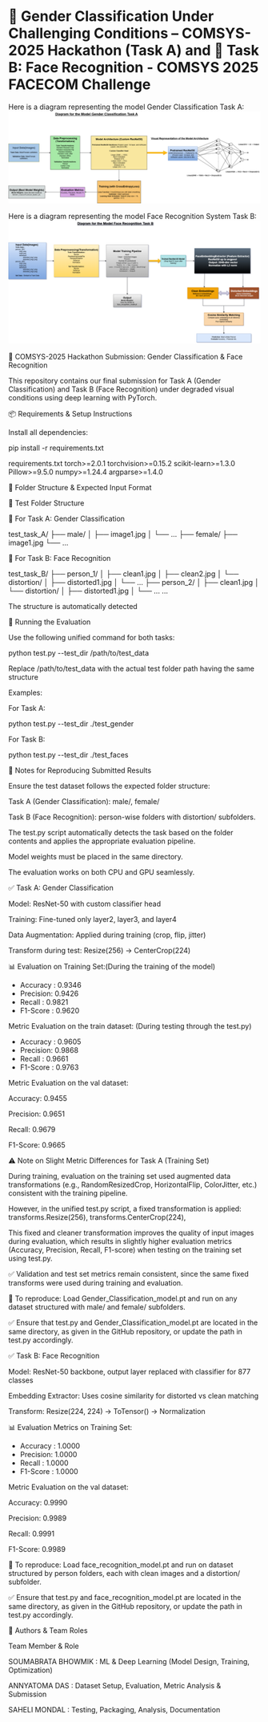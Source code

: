 # 👤 Gender Classification Under Challenging Conditions – COMSYS-2025 Hackathon (Task A)  and 🚀 Task B: Face Recognition - COMSYS 2025 FACECOM Challenge

Here is a diagram representing the model Gender Classification Task A:
![Model Architecture](Diagram_Gender_Classification_Model_Task_A.png)

Here is a diagram representing the model Face Recognition System Task B:
![Model Architecture](Diagram_Face_Recognition_Model_Task_B.png)


🎯 COMSYS-2025 Hackathon Submission: Gender Classification & Face Recognition

This repository contains our final submission for Task A (Gender Classification) and Task B (Face Recognition) under degraded visual conditions using deep learning with PyTorch.

📦 Requirements & Setup Instructions

Install all dependencies:

pip install -r requirements.txt

requirements.txt
torch>=2.0.1
torchvision>=0.15.2
scikit-learn>=1.3.0
Pillow>=9.5.0
numpy>=1.24.4
argparse>=1.4.0

📁 Folder Structure & Expected Input Format

🧪 Test Folder Structure

🔹 For Task A: Gender Classification

test_task_A/
├── male/
│   ├── image1.jpg
│   └── ...
├── female/
    ├── image1.jpg
    └── ...
    
🔹 For Task B: Face Recognition

test_task_B/
├── person_1/
│   ├── clean1.jpg
│   ├── clean2.jpg
│   └── distortion/
│       ├── distorted1.jpg
│       └── ...
├── person_2/
│   ├── clean1.jpg
│   └── distortion/
│       ├── distorted1.jpg
│       └── ...
...

The structure is automatically detected

🚀 Running the Evaluation

Use the following unified command for both tasks:

python test.py --test_dir /path/to/test_data

Replace /path/to/test_data with the actual test folder path having the same structure

Examples:

For Task A:

python test.py --test_dir ./test_gender

For Task B:

python test.py --test_dir ./test_faces

📝 Notes for Reproducing Submitted Results

Ensure the test dataset follows the expected folder structure:

Task A (Gender Classification): male/, female/

Task B (Face Recognition): person-wise folders with distortion/ subfolders.

The test.py script automatically detects the task based on the folder contents and applies the appropriate evaluation pipeline.

Model weights must be placed in the same directory.

The evaluation works on both CPU and GPU seamlessly.


✅ Task A: Gender Classification

Model: ResNet-50 with custom classifier head

Training: Fine-tuned only layer2, layer3, and layer4

Data Augmentation: Applied during training (crop, flip, jitter)

Transform during test: Resize(256) → CenterCrop(224) 

📊 Evaluation on Training Set:(During the training of the model)
  - Accuracy : 0.9346
  - Precision: 0.9426
  - Recall   : 0.9821
  - F1-Score : 0.9620

Metric Evaluation on the train dataset: (During testing through the test.py)
  - Accuracy : 0.9605
  - Precision: 0.9868
  - Recall   : 0.9661
  - F1-Score : 0.9763

Metric Evaluation on the val dataset:

Accuracy: 0.9455

Precision: 0.9651

Recall: 0.9679

F1-Score: 0.9665

⚠️ Note on Slight Metric Differences for Task A (Training Set)

During training, evaluation on the training set used augmented data transformations (e.g., RandomResizedCrop, HorizontalFlip, ColorJitter, etc.) consistent with the training pipeline.

However, in the unified test.py script, a fixed transformation is applied:
transforms.Resize(256),
transforms.CenterCrop(224),

This fixed and cleaner transformation improves the quality of input images during evaluation, which results in slightly higher evaluation metrics (Accuracy, Precision, Recall, F1-score) when testing on the training set using test.py.

✅ Validation and test set metrics remain consistent, since the same fixed transforms were used during training and evaluation.

📌 To reproduce: Load Gender_Classification_model.pt and run on any dataset structured with male/ and female/ subfolders.

✅ Ensure that test.py and Gender_Classification_model.pt are located in the same directory, as given in the GitHub repository, or update the path in test.py accordingly.

✅ Task B: Face Recognition

Model: ResNet-50 backbone, output layer replaced with classifier for 877 classes

Embedding Extractor: Uses cosine similarity for distorted vs clean matching

Transform: Resize(224, 224) → ToTensor() → Normalization

📊 Evaluation Metrics on Training Set:
  - Accuracy : 1.0000
  - Precision: 1.0000
  - Recall   : 1.0000
  - F1-Score : 1.0000

Metric Evaluation on the val dataset:

Accuracy: 0.9990

Precision: 0.9989

Recall: 0.9991

F1-Score: 0.9989

📌 To reproduce: Load face_recognition_model.pt and run on dataset structured by person folders, each with clean images and a distortion/ subfolder.

✅ Ensure that test.py and face_recognition_model.pt are located in the same directory, as given in the GitHub repository, or update the path in test.py accordingly.

🧠 Authors & Team Roles

Team Member         	&     Role

SOUMABRATA BHOWMIK	     :    ML & Deep Learning (Model Design, Training, Optimization)

ANNYATOMA DAS	         :   Dataset Setup, Evaluation, Metric Analysis & Submission

SAHELI MONDAL	         :  Testing, Packaging, Analysis, Documentation



